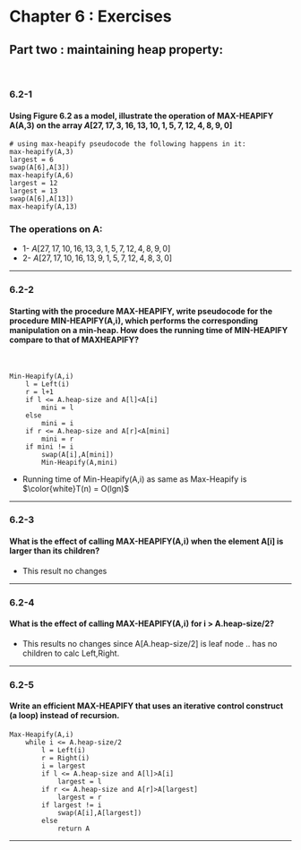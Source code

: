 # Chapter 6 : Exercises 
## Part two : maintaining heap property:


<br>

### 6.2-1
#### Using Figure 6.2 as a model, illustrate the operation of MAX-HEAPIFY A(A,3) on the array  $A[27, 17, 3, 16, 13, 10, 1, 5, 7, 12, 4, 8, 9, 0]$


```
# using max-heapify pseudocode the following happens in it:
max-heapify(A,3)
largest = 6
swap(A[6],A[3])
max-heapify(A,6)
largest = 12
largest = 13
swap(A[6],A[13])
max-heapify(A,13)
```


### The operations on A:

- 1- $A[27, 17, 10, 16, 13, 3, 1, 5, 7, 12, 4, 8, 9, 0]$
- 2- $A[27, 17, 10, 16, 13, 9, 1, 5, 7, 12, 4, 8, 3, 0]$


---

### 6.2-2
#### Starting with the procedure MAX-HEAPIFY, write pseudocode for the procedure MIN-HEAPIFY(A,i), which performs the corresponding manipulation on a min-heap. How does the running time of MIN-HEAPIFY compare to that of MAXHEAPIFY?

<br>


```
Min-Heapify(A,i)
    l = Left(i)
    r = l+1
    if l <= A.heap-size and A[l]<A[i]
        mini = l
    else 
        mini = i
    if r <= A.heap-size and A[r]<A[mini]
        mini = r
    if mini != i 
        swap(A[i],A[mini])
        Min-Heapify(A,mini)
```
- Running time of Min-Heapify(A,i) as same as Max-Heapify is $\color{white}T(n) = O(lgn)$

---

### 6.2-3

#### What is the effect of calling MAX-HEAPIFY(A,i) when the element A[i] is larger than its children?

- This result no changes 


---

### 6.2-4

#### What is the effect of calling MAX-HEAPIFY(A,i) for i > A.heap-size/2?

- This results no changes since A[A.heap-size/2] is leaf node .. has no children to calc Left,Right.


---

### 6.2-5
#### Write an efficient MAX-HEAPIFY that uses an iterative control construct (a loop) instead of recursion.

```
Max-Heapify(A,i)
    while i <= A.heap-size/2
        l = Left(i)        
        r = Right(i)    
        i = largest    
        if l <= A.heap-size and A[l]>A[i]
            largest = l
        if r <= A.heap-size and A[r]>A[largest]
            largest = r
        if largest != i
            swap(A[i],A[largest])
        else 
            return A
```

---